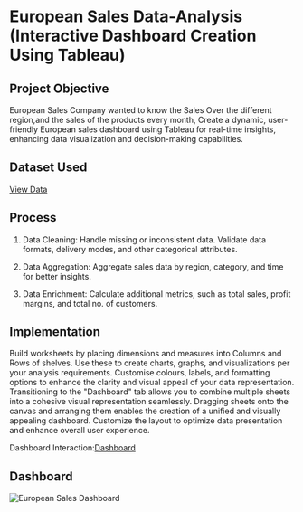 # European Sales Data-Analysis (Interactive Dashboard Creation Using Tableau)

## Project Objective
European Sales Company wanted to know the Sales Over the different region,and the sales of the products every month, Create a dynamic, user-friendly European sales dashboard using Tableau for real-time insights, enhancing data visualization and decision-making capabilities.

## Dataset Used
<a href= "https://github.com/ashwinipurohith15/European-Sales-Dataset/blob/main/Sample%20-%20EU%20Superstore%20combined.xls">View Data</a>

## Process
1.	Data Cleaning:
  Handle missing or inconsistent data.
  Validate data formats, delivery modes, and other categorical attributes.

2. Data Aggregation:
  Aggregate sales data by region, category, and time for better insights.

3.	Data Enrichment:
  Calculate additional metrics, such as total sales, profit margins, and total no. of customers.

## Implementation
Build worksheets by placing dimensions and measures into Columns and Rows of shelves. Use these to create charts, graphs, and visualizations per your analysis requirements. Customise colours, labels, and formatting options to enhance the clarity and visual appeal of your data representation.
Transitioning to the "Dashboard" tab allows you to combine multiple sheets into a cohesive visual representation seamlessly. Dragging sheets onto the canvas and arranging them enables the creation of a unified and visually appealing dashboard. Customize the layout to optimize data presentation and enhance overall user experience.

Dashboard Interaction:<a href= "https://github.com/ashwinipurohith15/European-Sales-Dataset/blob/main/European%20Sales%20Dashboard.png">Dashboard<a>

## Dashboard

![European Sales Dashboard](https://github.com/user-attachments/assets/1c5d533b-f9c1-4e86-9015-d21687d5c464)




